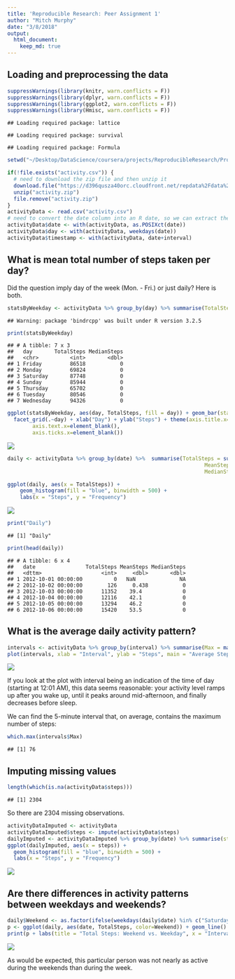 ```yaml
---
title: 'Reproducible Research: Peer Assignment 1'
author: "Mitch Murphy"
date: "3/8/2018"
output: 
  html_document:
    keep_md: true
---
```


## Loading and preprocessing the data

```r
suppressWarnings(library(knitr, warn.conflicts = F))
suppressWarnings(library(dplyr, warn.conflicts = F))
suppressWarnings(library(ggplot2, warn.conflicts = F))
suppressWarnings(library(Hmisc, warn.conflicts = F))
```

```
## Loading required package: lattice
```

```
## Loading required package: survival
```

```
## Loading required package: Formula
```

```r
setwd("~/Desktop/DataScience/coursera/projects/ReproducibleResearch/Project1/")

if(!file.exists("activity.csv")) {
  # need to download the zip file and then unzip it
  download.file("https://d396qusza40orc.cloudfront.net/repdata%2Fdata%2Factivity.zip", destfile = "activity.zip")
  unzip("activity.zip")
  file.remove("activity.zip")
}
activityData <- read.csv("activity.csv")
# need to convert the date column into an R date, so we can extract the day of week from it.
activityData$date <- with(activityData, as.POSIXct(date))
activityData$day <- with(activityData, weekdays(date))
activityData$timestamp <- with(activityData, date+interval)
```


## What is mean total number of steps taken per day?

Did the question imply day of the week (Mon. - Fri.) or just daily? Here is both. 

```r
statsByWeekday <- activityData %>% group_by(day) %>% summarise(TotalSteps = sum(steps, na.rm = T),                                                              MedianSteps = median(steps, na.rm = T))
```

```
## Warning: package 'bindrcpp' was built under R version 3.2.5
```

```r
print(statsByWeekday)
```

```
## # A tibble: 7 x 3
##   day       TotalSteps MedianSteps
##   <chr>          <int>       <dbl>
## 1 Friday         86518           0
## 2 Monday         69824           0
## 3 Saturday       87748           0
## 4 Sunday         85944           0
## 5 Thursday       65702           0
## 6 Tuesday        80546           0
## 7 Wednesday      94326           0
```

```r
ggplot(statsByWeekday, aes(day, TotalSteps, fill = day)) + geom_bar(stat = "identity", show.legend = F) +
  facet_grid(.~day) + xlab("Day") + ylab("Steps") + theme(axis.title.x=element_blank(),
        axis.text.x=element_blank(),
        axis.ticks.x=element_blank())
```

![](PA1_files/figure-html/unnamed-chunk-1-1.png)<!-- -->

```r
daily <- activityData %>% group_by(date) %>%  summarise(TotalSteps = sum(steps, na.rm = T), 
                                                               MeanSteps = mean(steps, na.rm = T), 
                                                               MedianSteps = median(steps, na.rm = T))

ggplot(daily, aes(x = TotalSteps)) +
    geom_histogram(fill = "blue", binwidth = 500) +
    labs(x = "Steps", y = "Frequency")
```

![](PA1_files/figure-html/unnamed-chunk-1-2.png)<!-- -->

```r
print("Daily")
```

```
## [1] "Daily"
```

```r
print(head(daily))
```

```
## # A tibble: 6 x 4
##   date                TotalSteps MeanSteps MedianSteps
##   <dttm>                   <int>     <dbl>       <dbl>
## 1 2012-10-01 00:00:00          0   NaN              NA
## 2 2012-10-02 00:00:00        126     0.438           0
## 3 2012-10-03 00:00:00      11352    39.4             0
## 4 2012-10-04 00:00:00      12116    42.1             0
## 5 2012-10-05 00:00:00      13294    46.2             0
## 6 2012-10-06 00:00:00      15420    53.5             0
```

## What is the average daily activity pattern?

```r
intervals <- activityData %>% group_by(interval) %>% summarise(Max = max(steps, na.rm = T))
plot(intervals, xlab = "Interval", ylab = "Steps", main = "Average Steps Per Time Interval")
```

![](PA1_files/figure-html/unnamed-chunk-2-1.png)<!-- -->

If you look at the plot with interval being an indication of the time of day (starting at 12:01 AM), 
this data seems reasonable: your activity level ramps up after you wake up, until it peaks around mid-afternoon, 
and finally decreases before sleep. 

We can find the 5-minute interval that, on average, contains the maximum number of steps:

```r
which.max(intervals$Max)
```

```
## [1] 76
```


## Imputing missing values


```r
length(which(is.na(activityData$steps)))
```

```
## [1] 2304
```

So there are 2304 missing observations. 


```r
activityDataImputed <- activityData
activityDataImputed$steps <- impute(activityData$steps)
dailyImputed <- activityDataImputed %>% group_by(date) %>% summarise(steps = sum(steps, na.rm = T))
ggplot(dailyImputed, aes(x = steps)) +
  geom_histogram(fill = "blue", binwidth = 500) +
  labs(x = "Steps", y = "Frequency")
```

![](PA1_files/figure-html/impute-1.png)<!-- -->


## Are there differences in activity patterns between weekdays and weekends?

```r
daily$Weekend <- as.factor(ifelse(weekdays(daily$date) %in% c("Saturday", "Sunday"), TRUE, FALSE))
p <- ggplot(daily, aes(date, TotalSteps, color=Weekend)) + geom_line() + facet_wrap(~Weekend) 
print(p + labs(title = "Total Steps: Weekend vs. Weekday", x = "Interval", y = "No. of Steps"))
```

![](PA1_files/figure-html/unnamed-chunk-5-1.png)<!-- -->

As would be expected, this particular person was not nearly as active during the weekends than during the week.
